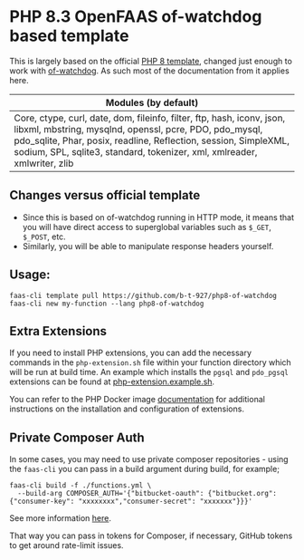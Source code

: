# PHP 8.3 OpenFAAS of-watchdog based template

This is largely based on the official [PHP 8 template](https://github.com/openfaas/templates/tree/master/template/php8), changed just enough to work with [of-watchdog](https://github.com/openfaas/of-watchdog). As such most of the documentation from it applies here.


| Modules (by default) |
| ------------- |
| Core, ctype, curl, date, dom, fileinfo, filter, ftp, hash, iconv, json, libxml, mbstring, mysqlnd, openssl, pcre, PDO, pdo_mysql, pdo_sqlite, Phar, posix, readline, Reflection, session, SimpleXML, sodium, SPL, sqlite3, standard, tokenizer, xml, xmlreader, xmlwriter, zlib |

## Changes versus official template
- Since this is based on of-watchdog running in HTTP mode, it means that you will have direct access to superglobal variables such as `$_GET`, `$_POST`, etc.
- Similarly, you will be able to manipulate response headers yourself.

## Usage:

```shell
faas-cli template pull https://github.com/b-t-927/php8-of-watchdog
faas-cli new my-function --lang php8-of-watchdog
```

## Extra Extensions

If you need to install PHP extensions, you can add the necessary commands in the `php-extension.sh` file within your function directory which will be run at build time. An example which installs the `pgsql` and `pdo_pgsql` extensions can be found at [php-extension.example.sh](php-extension.example.sh).

You can refer to the PHP Docker image [documentation](https://github.com/docker-library/docs/blob/master/php/README.md#how-to-install-more-php-extensions) for additional instructions on the installation and configuration of extensions.

## Private Composer Auth

In some cases, you may need to use private composer repositories - using the `faas-cli` you can pass in
a build argument during build, for example;

```
faas-cli build -f ./functions.yml \
  --build-arg COMPOSER_AUTH='{"bitbucket-oauth": {"bitbucket.org": {"consumer-key": "xxxxxxxx","consumer-secret": "xxxxxxx"}}}'
```
See more information [here](https://getcomposer.org/doc/05-repositories.md#git-alternatives).

That way you can pass in tokens for Composer, if necessary, GitHub tokens to get around rate-limit issues.
